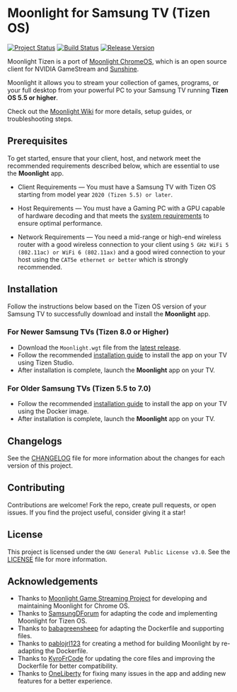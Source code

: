 # Moonlight for Samsung TV (Tizen OS)

[![Project Status](https://img.shields.io/badge/project-actively_maintained-brightgreen?style=for-the-badge&logo=github)](#)
[![Build Status](https://img.shields.io/github/actions/workflow/status/ndriqimlahu/moonlight-tizen/docker-publish.yml?branch=master&style=for-the-badge&logo=docker)](https://github.com/ndriqimlahu/moonlight-tizen/actions/workflows/docker-publish.yml)
[![Release Version](https://img.shields.io/github/v/release/ndriqimlahu/moonlight-tizen?style=for-the-badge&logo=github)](https://github.com/ndriqimlahu/moonlight-tizen/releases/latest)

Moonlight Tizen is a port of [Moonlight ChromeOS](https://github.com/moonlight-stream/moonlight-chrome), which is an open source client for NVIDIA GameStream and [Sunshine](https://app.lizardbyte.dev/Sunshine/).

Moonlight it allows you to stream your collection of games, programs, or your full desktop from your powerful PC to your Samsung TV running **Tizen OS 5.5 or higher**.

Check out the [Moonlight Wiki](https://github.com/ndriqimlahu/moonlight-tizen/wiki) for more details, setup guides, or troubleshooting steps.

## Prerequisites

To get started, ensure that your client, host, and network meet the recommended requirements described below, which are essential to use the **Moonlight** app.

- Client Requirements — You must have a Samsung TV with Tizen OS starting from model year `2020 (Tizen 5.5) or later`.

- Host Requirements — You must have a Gaming PC with a GPU capable of hardware decoding and that meets the [system requirements](https://docs.lizardbyte.dev/projects/sunshine/en/latest/about/overview.html#system-requirements) to ensure optimal performance.

- Network Requirements — You need a mid-range or high-end wireless router with a good wireless connection to your client using `5 GHz WiFi 5 (802.11ac) or WiFi 6 (802.11ax)` and a good wired connection to your host using the `CAT5e ethernet or better` which is strongly recommended.

## Installation

Follow the instructions below based on the Tizen OS version of your Samsung TV to successfully download and install the **Moonlight** app.

### For Newer Samsung TVs (Tizen 8.0 or Higher)

- Download the `Moonlight.wgt` file from the [latest release](https://github.com/ndriqimlahu/moonlight-tizen/releases/latest).
- Follow the recommended [installation guide](https://github.com/ndriqimlahu/moonlight-tizen/wiki/Installation-Guide#installation-using-tizen-studio) to install the app on your TV using Tizen Studio.
- After installation is complete, launch the **Moonlight** app on your TV.

### For Older Samsung TVs (Tizen 5.5 to 7.0)

- Follow the recommended [installation guide](https://github.com/ndriqimlahu/moonlight-tizen/wiki/Installation-Guide#installation-using-docker-image) to install the app on your TV using the Docker image.
- After installation is complete, launch the **Moonlight** app on your TV.

## Changelogs

See the [CHANGELOG](https://github.com/ndriqimlahu/moonlight-tizen/blob/master/CHANGELOG.md) file for more information about the changes for each version of this project.

## Contributing

Contributions are welcome! Fork the repo, create pull requests, or open issues. If you find the project useful, consider giving it a star!

## License

This project is licensed under the `GNU General Public License v3.0`. See the [LICENSE](https://github.com/ndriqimlahu/moonlight-tizen/blob/master/LICENSE) file for more information.

## Acknowledgements
- Thanks to [Moonlight Game Streaming Project](https://github.com/moonlight-stream/moonlight-chrome) for developing and maintaining Moonlight for Chrome OS.
- Thanks to [SamsungDForum](https://github.com/SamsungDForum/moonlight-chrome) for adapting the code and implementing Moonlight for Tizen OS.
- Thanks to [babagreensheep](https://github.com/babagreensheep/jellyfin-tizen-docker) for adapting the Dockerfile and supporting files.
- Thanks to [pablojrl123](https://github.com/pablojrl123/moonlight-tizen-docker) for creating a method for building Moonlight by re-adapting the Dockerfile.
- Thanks to [KyroFrCode](https://github.com/KyroFrCode/moonlight-chrome-tizen) for updating the core files and improving the Dockerfile for better compatibility.
- Thanks to [OneLiberty](https://github.com/OneLiberty/moonlight-chrome-tizen) for fixing many issues in the app and adding new features for a better experience.
